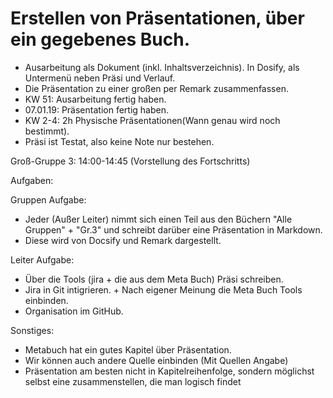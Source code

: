 # Erstellen von Präsentationen, über ein gegebenes Buch.
- Ausarbeitung als Dokument (inkl. Inhaltsverzeichnis). In Dosify, als Untermenü neben Präsi und Verlauf.
- Die Präsentation zu einer großen per Remark zusammenfassen.
- KW 51: Ausarbeitung fertig haben.
- 07.01.19: Präsentation fertig haben.
- KW 2-4: 2h Physische Präsentationen(Wann genau wird noch bestimmt).
- Präsi ist Testat, also keine Note nur bestehen.

Groß-Gruppe 3: 14:00-14:45 (Vorstellung des Fortschritts)


Aufgaben:

Gruppen Aufgabe:
- Jeder (Außer Leiter) nimmt sich einen Teil aus den Büchern "Alle Gruppen" + "Gr.3" und schreibt darüber eine Präsentation in Markdown.
- Diese wird von Docsify und Remark dargestellt.

Leiter Aufgabe: 
- Über die Tools (jira + die aus dem Meta Buch) Präsi schreiben. 
- Jira in Git intigrieren. + Nach eigener Meinung die Meta Buch Tools einbinden.
- Organisation im GitHub.

Sonstiges:
- Metabuch hat ein gutes Kapitel über Präsentation.
- Wir können auch andere Quelle einbinden (Mit Quellen Angabe)
- Präsentation am besten nicht in Kapitelreihenfolge, sondern möglichst selbst eine zusammenstellen, die man logisch findet

